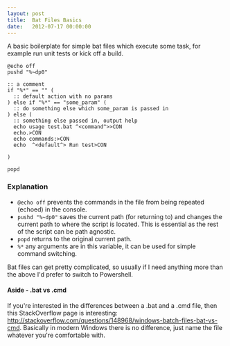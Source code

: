 ```yaml
---
layout: post
title:  Bat Files Basics
date:   2012-07-17 00:00:00
---
```


A basic boilerplate for simple bat files which execute some task, for example run unit tests or kick off a build.

    @echo off
    pushd "%~dp0"

    :: a comment
    if "%*" == "" (
      :: default action with no params
    ) else if "%*" == "some_param" (
      :: do something else which some_param is passed in
    ) else (
      :: something else passed in, output help
      echo usage test.bat ^<command^>>CON
      echo.>CON
      echo commands:>CON
      echo 	^<default^>	Run test>CON

    )

    popd

### Explanation

* `@echo off` prevents the commands in the file from being repeated (echoed) in the console.
* `pushd "%~dp0"` saves the current path (for returning to) and changes the current path to where the script is located. This is essential as the rest of the script can be path agnostic.
* `popd` returns to the original current path.
* `%*` any arguments are in this variable, it can be used for simple command switching.

Bat files can get pretty complicated, so usually if I need anything more than the above I'd prefer to switch to Powershell.

#### Aside - .bat vs .cmd

If you're interested in the differences between a .bat and a .cmd file, then this StackOverflow page is interesting: <http://stackoverflow.com/questions/148968/windows-batch-files-bat-vs-cmd>.
Basically in modern Windows there is no difference, just name the file whatever you're comfortable with.

